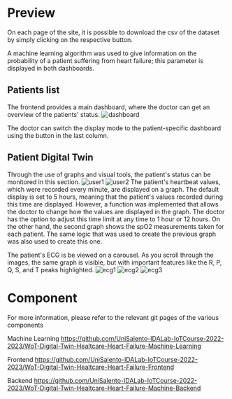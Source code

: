# Preview
On each page of the site, it is possible to download the csv of the dataset by simply clicking on the respective button.

A machine learning algorithm was used to give information on the probability of a patient suffering from heart failure; this parameter is displayed in both dashboards.

## Patients list
The frontend provides a main dashboard, where the doctor can get an overview of the patients' status.
![dashboard](https://github.com/UniSalento-IDALab-IoTCourse-2022-2023/WoT-Digital-Twin-Healtcare-Heart-Failure-Frontend/assets/60972885/4582c670-93b1-4a3a-9e60-5b07aea7ee16)

The doctor can switch the display mode to the patient-specific dashboard using the button in the last column.
## Patient Digital Twin
Through the use of graphs and visual tools, the patient's status can be monitored in this section.
![user1](https://github.com/UniSalento-IDALab-IoTCourse-2022-2023/WoT-Digital-Twin-Healtcare-Heart-Failure/assets/60972885/2904a339-7fa6-411e-a345-56071496dd82)
![user2](https://github.com/UniSalento-IDALab-IoTCourse-2022-2023/WoT-Digital-Twin-Healtcare-Heart-Failure/assets/60972885/59d3aa1d-ec40-440f-9419-8c4300694831)
The patient's heartbeat values, which were recorded every minute, are displayed on a graph. The default display is set to 5 hours, meaning that the patient's values recorded during this time are displayed. However, a function was implemented that allows the doctor to change how the values are displayed in the graph. The doctor has the option to adjust this time limit at any time to 1 hour or 12 hours.
On the other hand, the second graph shows the spO2 measurements taken for each patient. The same logic that was used to create the previous graph was also used to create this one. 


The patient's ECG is be viewed on a carousel. As you scroll through the images, the same graph is visible, but with important features like the R, P, Q, S, and T peaks highlighted.
![ecg1](https://github.com/UniSalento-IDALab-IoTCourse-2022-2023/WoT-Digital-Twin-Healtcare-Heart-Failure/assets/60972885/22943f8b-7542-48d2-be27-713502dad01d)
![ecg2](https://github.com/UniSalento-IDALab-IoTCourse-2022-2023/WoT-Digital-Twin-Healtcare-Heart-Failure/assets/60972885/69067771-1914-4274-8a25-73f1c081b500)
![ecg3](https://github.com/UniSalento-IDALab-IoTCourse-2022-2023/WoT-Digital-Twin-Healtcare-Heart-Failure/assets/60972885/cbf182d6-db3e-4040-84c5-521474021115)

# Component
For more information, please refer to the relevant git pages of the various components

Machine Learning https://github.com/UniSalento-IDALab-IoTCourse-2022-2023/WoT-Digital-Twin-Healtcare-Heart-Failure-Machine-Learning

Frontend https://github.com/UniSalento-IDALab-IoTCourse-2022-2023/WoT-Digital-Twin-Healtcare-Heart-Failure-Frontend

Backend https://github.com/UniSalento-IDALab-IoTCourse-2022-2023/WoT-Digital-Twin-Healtcare-Heart-Failure-Machine-Backend
